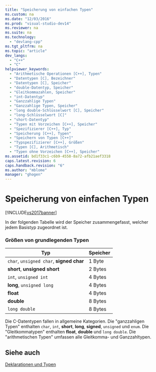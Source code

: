```yaml
---
title: "Speicherung von einfachen Typen"
ms.custom: na
ms.date: "12/03/2016"
ms.prod: "visual-studio-dev14"
ms.reviewer: na
ms.suite: na
ms.technology: 
  - "devlang-cpp"
ms.tgt_pltfrm: na
ms.topic: "article"
dev_langs: 
  - "C++"
  - "C"
helpviewer_keywords: 
  - "Arithmetische Operationen [C++], Typen"
  - "Datentypen [C], Bezeichner"
  - "Datentypen [C], Speicher"
  - "double-Datentyp, Speicher"
  - "Gleitkommazahlen, Speicher"
  - "int-Datentyp"
  - "Ganzzahlige Typen"
  - "Ganzzahlige Typen, Speicher"
  - "long double-Schlüsselwort [C], Speicher"
  - "long-Schlüsselwort [C]"
  - "short-Datentyp"
  - "Typen mit Vorzeichen [C++], Speicher"
  - "Spezifizierer [C++], Typ"
  - "Speicherung [C++], Typen"
  - "Speichern von Typen [C++]"
  - "Typspezifizierer [C++], Größen"
  - "Typen [C], Arithmetisch"
  - "Typen ohne Vorzeichen [C++], Speicher"
ms.assetid: bd1f33c1-c6b9-4558-8a72-afb21aef3318
caps.latest.revision: 6
caps.handback.revision: "6"
ms.author: "mblome"
manager: "ghogen"
---
```

# Speicherung von einfachen Typen
[!INCLUDE[vs2017banner](../assembler/inline/includes/vs2017banner.md)]

In der folgenden Tabelle wird der Speicher zusammengefasst, welcher jedem Basistyp zugeordnet ist.  
  
### Größen von grundlegenden Typen  
  
|Typ|Speicher|  
|---------|--------------|  
|`char`, `unsigned char`, **signed char**|1 Byte|  
|**short**, **unsigned short**|2 Bytes|  
|`int`, `unsigned int`|4 Bytes|  
|**long**, `unsigned long`|4 Bytes|  
|**float**|4 Bytes|  
|**double**|8 Bytes|  
|`long double`|8 Bytes|  
  
 Die C\-Datentypen fallen in allgemeine Kategorien.  Die "ganzzahligen Typen" enthalten `char`, `int`, **short**, **long**, **signed**, `unsigned` und `enum`.  Die "Gleitkommatypen" enthalten **float**, **double** und `long double`.  Die "arithmetischen Typen" umfassen alle Gleitkomma\- und Ganzzahltypen.  
  
## Siehe auch  
 [Deklarationen und Typen](../c-language/declarations-and-types.md)